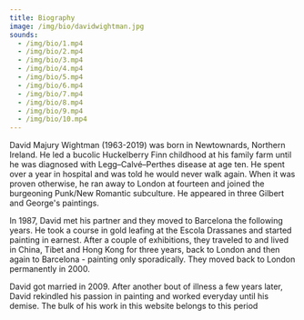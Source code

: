 ```yaml
---
title: Biography
image: /img/bio/davidwightman.jpg
sounds:
  - /img/bio/1.mp4
  - /img/bio/2.mp4
  - /img/bio/3.mp4
  - /img/bio/4.mp4
  - /img/bio/5.mp4
  - /img/bio/6.mp4
  - /img/bio/7.mp4
  - /img/bio/8.mp4
  - /img/bio/9.mp4
  - /img/bio/10.mp4
---
```

David Majury Wightman (1963-2019) was born in Newtownards, Northern Ireland. He led a bucolic Huckelberry Finn childhood at his family farm until he was diagnosed with Legg–Calvé–Perthes disease at age ten. He spent over a year in hospital and was told he would never walk again. When it was proven otherwise, he ran away to London at fourteen and joined the burgeoning Punk/New Romantic subculture. He appeared in three Gilbert and George's paintings.

In 1987, David met his partner and they moved to Barcelona the following years. He took a course in gold leafing at the Escola Drassanes and started painting in earnest. After a couple of exhibitions, they traveled to and lived in China, Tibet and Hong Kong for three years, back to London and then again to Barcelona - painting only sporadically. They moved back to London permanently in 2000.

David got married in 2009. After another bout of illness a few years later, David rekindled his passion in painting and worked everyday until his demise. The bulk of his work in this website belongs to this period
